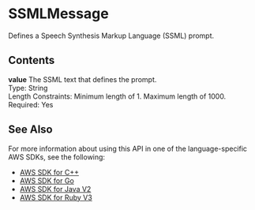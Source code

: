 # SSMLMessage<a name="API_SSMLMessage"></a>

Defines a Speech Synthesis Markup Language \(SSML\) prompt\.

## Contents<a name="API_SSMLMessage_Contents"></a>

 **value**   <a name="lexv2-Type-SSMLMessage-value"></a>
The SSML text that defines the prompt\.  
Type: String  
Length Constraints: Minimum length of 1\. Maximum length of 1000\.  
Required: Yes

## See Also<a name="API_SSMLMessage_SeeAlso"></a>

For more information about using this API in one of the language\-specific AWS SDKs, see the following:
+  [AWS SDK for C\+\+](https://docs.aws.amazon.com/goto/SdkForCpp/models.lex.v2-2020-08-07/SSMLMessage) 
+  [AWS SDK for Go](https://docs.aws.amazon.com/goto/SdkForGoV1/models.lex.v2-2020-08-07/SSMLMessage) 
+  [AWS SDK for Java V2](https://docs.aws.amazon.com/goto/SdkForJavaV2/models.lex.v2-2020-08-07/SSMLMessage) 
+  [AWS SDK for Ruby V3](https://docs.aws.amazon.com/goto/SdkForRubyV3/models.lex.v2-2020-08-07/SSMLMessage) 